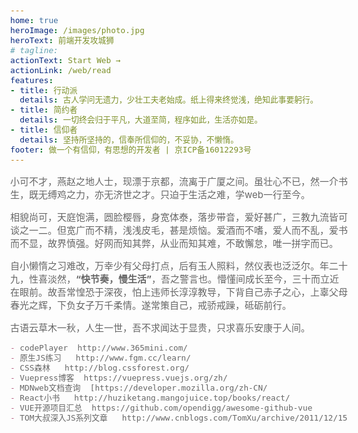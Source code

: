 ```yaml
---
home: true
heroImage: /images/photo.jpg
heroText: 前端开发攻城狮
# tagline: 
actionText: Start Web →
actionLink: /web/read
features:
- title: 行动派
  details: 古人学问无遗力，少壮工夫老始成。纸上得来终觉浅，绝知此事要躬行。
- title: 简约者
  details: 一切终会归于平凡，大道至简，程序如此，生活亦如是。
- title: 信仰者
  details: 坚持所坚持的，信奉所信仰的，不妥协，不懒惰。
footer: 做一个有信仰，有思想的开发者 | 京ICP备16012293号
---
```


小可不才，燕赵之地人士，现漂于京都，流离于广厦之间。虽壮心不已，然一介书生，既无缚鸡之力，亦无济世之才。只迫于生活之难，学web一行至今。

相貌尚可，天庭饱满，圆脸樱唇，身宽体泰，落步带音，爱好甚广，三教九流皆可谈之一二。但宽广而不精，浅浅皮毛，甚是烦恼。爱酒而不嗜，爱人而不乱，爱书而不显，故界慎强。好网而知其弊，从业而知其难，不敢懈怠，唯一拼字而已。

自小懒惰之习难改，万幸少有父母打点，后有玉人照料，然仪表也泛泛尔。年二十九，性喜淡然，**“快节奏，慢生活”**，吾之警言也。懵懂间成长至今，三十而立近在眼前。故吾常惶恐于深夜，怕上违师长淳淳教导，下背自己赤子之心，上辜父母春光之辉，下负女子万千柔情。遂常策自己，戒骄戒躁，砥砺前行。

古语云草木一秋，人生一世，吾不求闻达于显贵，只求喜乐安康于人间。

```md
- codePlayer  http://www.365mini.com/
- 原生JS练习   http://www.fgm.cc/learn/ 
- CSS森林   http://blog.cssforest.org/
- Vuepress博客  https://vuepress.vuejs.org/zh/
- MDNweb文档查询  [https://developer.mozilla.org/zh-CN/
- React小书   http://huziketang.mangojuice.top/books/react/
- VUE开源项目汇总  https://github.com/opendigg/awesome-github-vue 
- TOM大叔深入JS系列文章   http://www.cnblogs.com/TomXu/archive/2011/12/15/2288411.html
```
<style>
  body {
    font-size: 15px;
    color: #666;
  }

  #app .home .hero h1 {
    font-size: 1.2rem;
  }

  .home .hero p.description {
    font-size: 1rem;
    font-weight: 600;
    font-style: italic;
     transform-style: preserve-3d;
  }
  
  .home .hero .action .action-button {
    font-size: 1rem;
    /* background-color: green; */
    border-bottom: #ccc 1px solid;
    padding: 0.5rem 1rem;
  }

  #app .home .hero img {
    max-height: 10rem;
  }

  #app .home .footer {
    padding: 1rem;
  }

  .theme-default-content.custom {
    padding: 1rem 1.5rem;
    border-top: 1px solid #eee;
  }
  .theme-default-content.custom:hover {
    box-shadow: 1px 2px 3px 4px #eee;
  }

  .home .theme-default-content ul {
    width: 100%;
  }

  .home .theme-default-content ul li {
    word-break: break-word;
  }
</style>
